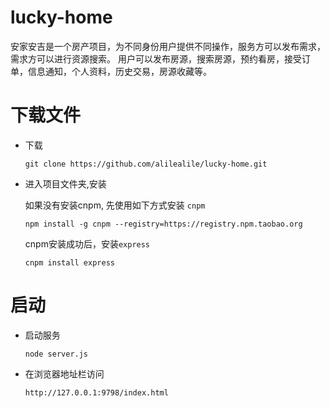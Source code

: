 # lucky-home
安家安吉是一个房产项目，为不同身份用户提供不同操作，服务方可以发布需求，需求方可以进行资源搜索。 
用户可以发布房源，搜索房源，预约看房，接受订单，信息通知，个人资料，历史交易，房源收藏等。


# 下载文件
* 下载

    ```
    git clone https://github.com/alilealile/lucky-home.git
    ```

* 进入项目文件夹,安装

   	如果没有安装cnpm, 先使用如下方式安装 `cnpm`
     ```
    npm install -g cnpm --registry=https://registry.npm.taobao.org
     ```
    cnpm安装成功后，安装`express`
     ```
    cnpm install express
    ```

# 启动

* 启动服务
	 ```
    node server.js
     ```

* 在浏览器地址栏访问
 	```
	http://127.0.0.1:9798/index.html
	```
